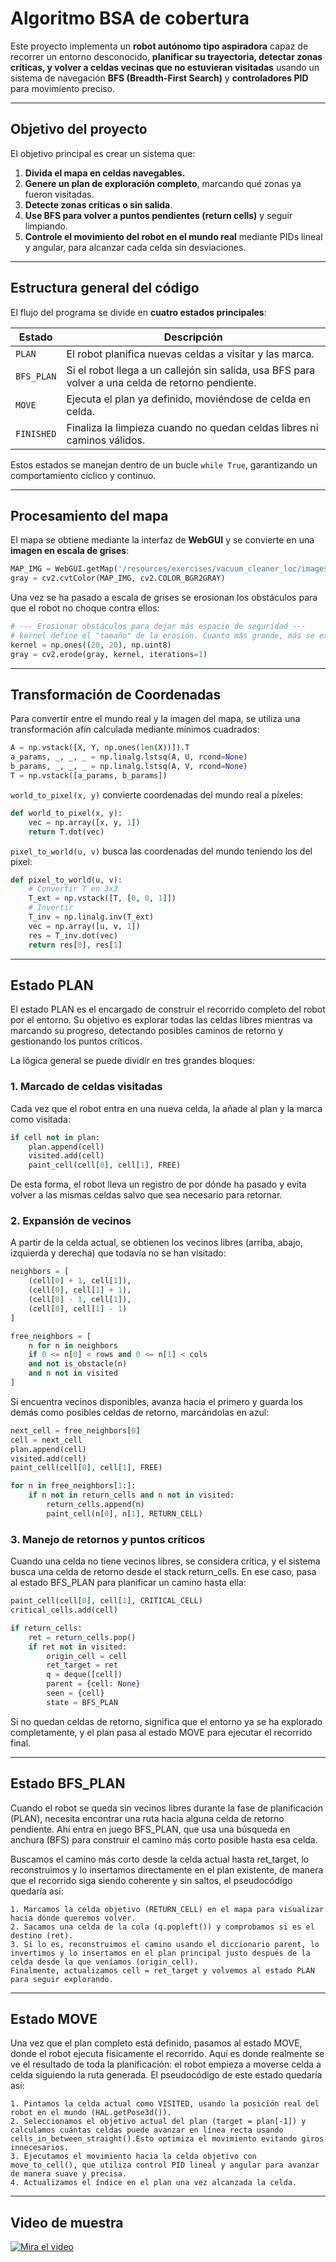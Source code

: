 # Algoritmo BSA de cobertura

Este proyecto implementa un **robot autónomo tipo aspiradora** capaz de recorrer un entorno desconocido, **planificar su trayectoria, detectar zonas críticas, y volver a celdas vecinas que no estuvieran visitadas** usando un sistema de navegación **BFS (Breadth-First Search)** y **controladores PID** para movimiento preciso.

---

## Objetivo del proyecto

El objetivo principal es crear un sistema que:
1. **Divida el mapa en celdas navegables.**
2. **Genere un plan de exploración completo**, marcando qué zonas ya fueron visitadas.
3. **Detecte zonas críticas o sin salida**.
4. **Use BFS para volver a puntos pendientes (return cells)** y seguir limpiando.
5. **Controle el movimiento del robot en el mundo real** mediante PIDs lineal y angular, para alcanzar cada celda sin desviaciones.

---

## Estructura general del código

El flujo del programa se divide en **cuatro estados principales**:

| Estado | Descripción |
|--------|--------------|
| `PLAN` | El robot planifica nuevas celdas a visitar y las marca. |
| `BFS_PLAN` | Si el robot llega a un callejón sin salida, usa BFS para volver a una celda de retorno pendiente. |
| `MOVE` | Ejecuta el plan ya definido, moviéndose de celda en celda. |
| `FINISHED` | Finaliza la limpieza cuando no quedan celdas libres ni caminos válidos. |

Estos estados se manejan dentro de un bucle `while True`, garantizando un comportamiento cíclico y continuo.

---

## Procesamiento del mapa

El mapa se obtiene mediante la interfaz de **WebGUI** y se convierte en una **imagen en escala de grises**:

```python
MAP_IMG = WebGUI.getMap('/resources/exercises/vacuum_cleaner_loc/images/mapgrannyannie.png')
gray = cv2.cvtColor(MAP_IMG, cv2.COLOR_BGR2GRAY)
```
Una vez se ha pasado a escala de grises se erosionan los obstáculos para que el robot no choque contra ellos:

```python
# --- Erosionar obstáculos para dejar más espacio de seguridad ---
# kernel define el "tamaño" de la erosión. Cuanto más grande, más se expanden los obstáculos.
kernel = np.ones((20, 20), np.uint8)
gray = cv2.erode(gray, kernel, iterations=1)
```

---

## Transformación de Coordenadas

Para convertir entre el mundo real y la imagen del mapa, se utiliza una transformación afín calculada mediante mínimos cuadrados:

```python
A = np.vstack([X, Y, np.ones(len(X))]).T
a_params, _, _, _ = np.linalg.lstsq(A, U, rcond=None)
b_params, _, _, _ = np.linalg.lstsq(A, V, rcond=None)
T = np.vstack([a_params, b_params])
```

`world_to_pixel(x, y)` convierte coordenadas del mundo real a píxeles:
```python
def world_to_pixel(x, y):
    vec = np.array([x, y, 1])
    return T.dot(vec)
```

`pixel_to_world(u, v)` busca las coordenadas del mundo teniendo los del pixel:
```python
def pixel_to_world(u, v):
    # Convertir T en 3x3
    T_ext = np.vstack([T, [0, 0, 1]])
    # Invertir
    T_inv = np.linalg.inv(T_ext)
    vec = np.array([u, v, 1])
    res = T_inv.dot(vec)
    return res[0], res[1]
```

---

## Estado PLAN

El estado PLAN es el encargado de construir el recorrido completo del robot por el entorno.
Su objetivo es explorar todas las celdas libres mientras va marcando su progreso, detectando posibles caminos de retorno y gestionando los puntos críticos.

La lógica general se puede dividir en tres grandes bloques:

### 1. Marcado de celdas visitadas

Cada vez que el robot entra en una nueva celda, la añade al plan y la marca como visitada:
```python
if cell not in plan:
    plan.append(cell)
    visited.add(cell)
    paint_cell(cell[0], cell[1], FREE)
```
De esta forma, el robot lleva un registro de por dónde ha pasado y evita volver a las mismas celdas salvo que sea necesario para retornar.

### 2. Expansión de vecinos

A partir de la celda actual, se obtienen los vecinos libres (arriba, abajo, izquierda y derecha) que todavía no se han visitado:
```python
neighbors = [
    (cell[0] + 1, cell[1]),
    (cell[0], cell[1] + 1),
    (cell[0] - 1, cell[1]),
    (cell[0], cell[1] - 1)
]

free_neighbors = [
    n for n in neighbors
    if 0 <= n[0] < rows and 0 <= n[1] < cols
    and not is_obstacle(n)
    and n not in visited
]
```

Si encuentra vecinos disponibles, avanza hacia el primero y guarda los demás como posibles celdas de retorno, marcándolas en azul:
```python
next_cell = free_neighbors[0]
cell = next_cell
plan.append(cell)
visited.add(cell)
paint_cell(cell[0], cell[1], FREE)

for n in free_neighbors[1:]:
    if n not in return_cells and n not in visited:
        return_cells.append(n)
        paint_cell(n[0], n[1], RETURN_CELL)

```

### 3. Manejo de retornos y puntos críticos

Cuando una celda no tiene vecinos libres, se considera crítica, y el sistema busca una celda de retorno desde el stack return_cells.
En ese caso, pasa al estado BFS_PLAN para planificar un camino hasta ella:
```python
paint_cell(cell[0], cell[1], CRITICAL_CELL)
critical_cells.add(cell)

if return_cells:
    ret = return_cells.pop()
    if ret not in visited:
        origin_cell = cell
        ret_target = ret
        q = deque([cell])
        parent = {cell: None}
        seen = {cell}
        state = BFS_PLAN
```
Si no quedan celdas de retorno, significa que el entorno ya se ha explorado completamente, y el plan pasa al estado MOVE para ejecutar el recorrido final.

---

## Estado BFS_PLAN

Cuando el robot se queda sin vecinos libres durante la fase de planificación (PLAN), necesita encontrar una ruta hacia alguna celda de retorno pendiente.
Ahí entra en juego BFS_PLAN, que usa una búsqueda en anchura (BFS) para construir el camino más corto posible hasta esa celda.

Buscamos el camino más corto desde la celda actual hasta ret_target, lo reconstruimos y lo insertamos directamente en el plan existente, de manera que el recorrido siga siendo coherente y sin saltos, el pseudocódigo quedaría así:

    1. Marcamos la celda objetivo (RETURN_CELL) en el mapa para visualizar hacia dónde queremos volver.
    2. Sacamos una celda de la cola (q.popleft()) y comprobamos si es el destino (ret).
    3. Si lo es, reconstruimos el camino usando el diccionario parent, lo invertimos y lo insertamos en el plan principal justo después de la celda desde la que veníamos (origin_cell).
    Finalmente, actualizamos cell = ret_target y volvemos al estado PLAN para seguir explorando.

---

## Estado MOVE

Una vez que el plan completo está definido, pasamos al estado MOVE, donde el robot ejecuta físicamente el recorrido.
Aquí es donde realmente se ve el resultado de toda la planificación: el robot empieza a moverse celda a celda siguiendo la ruta generada. El pseudocódigo de este estado quedaría así:

    1. Pintamos la celda actual como VISITED, usando la posición real del robot en el mundo (HAL.getPose3d()).
    2. Seleccionamos el objetivo actual del plan (target = plan[-1]) y calculamos cuántas celdas puede avanzar en línea recta usando cells_in_between_straight().Esto optimiza el movimiento evitando giros innecesarios.
    3. Ejecutamos el movimiento hacia la celda objetivo con move_to_cell(), que utiliza control PID lineal y angular para avanzar de manera suave y precisa.
    4. Actualizamos el índice en el plan una vez alcanzada la celda.


---

## Video de muestra
[![Mira el video](https://drive.google.com/file/d/18bBb0hL_x44h9YfiLsfxGHGZEqfumdWC/view?usp=sharing)](https://drive.google.com/file/d/18bBb0hL_x44h9YfiLsfxGHGZEqfumdWC/view?usp=sharing)








